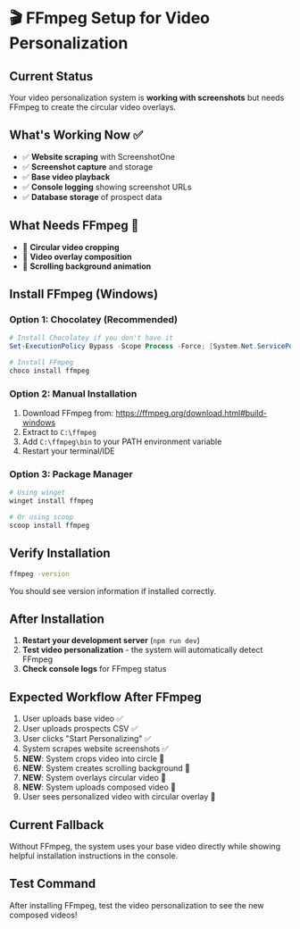 # 🎬 FFmpeg Setup for Video Personalization

## Current Status
Your video personalization system is **working with screenshots** but needs FFmpeg to create the circular video overlays.

## What's Working Now ✅
- ✅ **Website scraping** with ScreenshotOne
- ✅ **Screenshot capture** and storage
- ✅ **Base video playback**
- ✅ **Console logging** showing screenshot URLs
- ✅ **Database storage** of prospect data

## What Needs FFmpeg 🎯
- 🔄 **Circular video cropping**
- 🔄 **Video overlay composition**
- 🔄 **Scrolling background animation**

## Install FFmpeg (Windows)

### Option 1: Chocolatey (Recommended)
```powershell
# Install Chocolatey if you don't have it
Set-ExecutionPolicy Bypass -Scope Process -Force; [System.Net.ServicePointManager]::SecurityProtocol = [System.Net.ServicePointManager]::SecurityProtocol -bor 3072; iex ((New-Object System.Net.WebClient).DownloadString('https://community.chocolatey.org/install.ps1'))

# Install FFmpeg
choco install ffmpeg
```

### Option 2: Manual Installation
1. Download FFmpeg from: https://ffmpeg.org/download.html#build-windows
2. Extract to `C:\ffmpeg`
3. Add `C:\ffmpeg\bin` to your PATH environment variable
4. Restart your terminal/IDE

### Option 3: Package Manager
```powershell
# Using winget
winget install ffmpeg

# Or using scoop
scoop install ffmpeg
```

## Verify Installation
```bash
ffmpeg -version
```

You should see version information if installed correctly.

## After Installation
1. **Restart your development server** (`npm run dev`)
2. **Test video personalization** - the system will automatically detect FFmpeg
3. **Check console logs** for FFmpeg status

## Expected Workflow After FFmpeg
1. User uploads base video ✅
2. User uploads prospects CSV ✅
3. User clicks "Start Personalizing" ✅
4. System scrapes website screenshots ✅
5. **NEW**: System crops video into circle 🔄
6. **NEW**: System creates scrolling background 🔄
7. **NEW**: System overlays circular video 🔄
8. **NEW**: System uploads composed video 🔄
9. User sees personalized video with circular overlay 🎯

## Current Fallback
Without FFmpeg, the system uses your base video directly while showing helpful installation instructions in the console.

## Test Command
After installing FFmpeg, test the video personalization to see the new composed videos!
